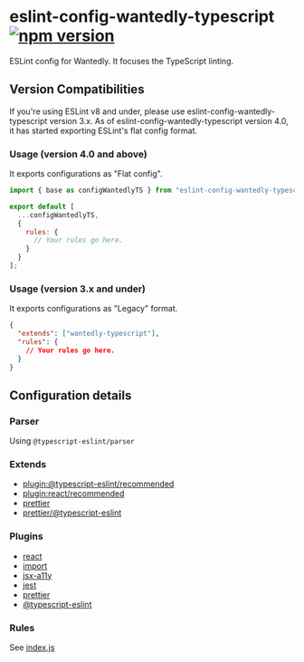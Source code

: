# eslint-config-wantedly-typescript [![npm version](https://badge.fury.io/js/eslint-config-wantedly-typescript.svg)](https://badge.fury.io/js/eslint-config-wantedly-typescript)

ESLint config for Wantedly. It focuses the TypeScript linting.

## Version Compatibilities

If you're using ESLint v8 and under, please use eslint-config-wantedly-typescript version 3.x. As of eslint-config-wantedly-typescript version 4.0, it has started exporting ESLint's flat config format.

### Usage (version 4.0 and above)

It exports configurations as "Flat config".

```js
import { base as configWantedlyTS } from "eslint-config-wantedly-typescript";

export default [
  ...configWantedlyTS,
  {
    rules: {
      // Your rules go here.
    }
  }
];
```

### Usage (version 3.x and under)

It exports configurations as "Legacy" format.

```json
{
  "extends": ["wantedly-typescript"],
  "rules": {
    // Your rules go here.
  }
}
```

## Configuration details

### Parser

Using `@typescript-eslint/parser`

### Extends

- [plugin:@typescript-eslint/recommended](https://github.com/typescript-eslint/typescript-eslint/tree/master/packages/eslint-plugin)
- [plugin:react/recommended](https://github.com/yannickcr/eslint-plugin-react#recommended)
- [prettier](https://github.com/prettier/eslint-plugin-prettier#recommended-configuration)
- [prettier/@typescript-eslint](https://github.com/prettier/eslint-config-prettier/blob/master/%40typescript-eslint.js)

### Plugins

- [react](https://github.com/yannickcr/eslint-plugin-react)
- [import](https://github.com/benmosher/eslint-plugin-import)
- [jsx-a11y](https://github.com/evcohen/eslint-plugin-jsx-a11y)
- [jest](https://github.com/jest-community/eslint-plugin-jest)
- [prettier](https://github.com/prettier/eslint-plugin-prettier)
- [@typescript-eslint](https://github.com/typescript-eslint/typescript-eslint/tree/master/packages/eslint-plugin)

### Rules

See [index.js](https://github.com/wantedly/frolint/blob/master/packages/eslint-config-wantedly-typescript/index.js#L26-L162)
